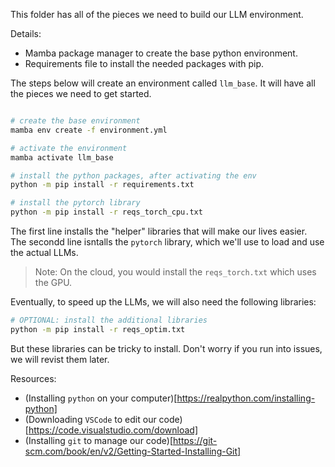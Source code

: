 This folder has all of the pieces we need to build our LLM environment.  

Details:
- Mamba package manager to create the base python environment.  
- Requirements file to install the needed packages with pip.  


The steps below will create an environment called `llm_base`. It will have all the pieces we need to get started. 
```bash

# create the base environment
mamba env create -f environment.yml

# activate the environment
mamba activate llm_base

# install the python packages, after activating the env
python -m pip install -r requirements.txt  

# install the pytorch library
python -m pip install -r reqs_torch_cpu.txt
```  

The first line installs the "helper" libraries that will make our lives easier.  
The secondd line isntalls the `pytorch` library, which we'll use to load and use the actual LLMs.  

> Note: On the cloud, you would install the `reqs_torch.txt` which uses the GPU.  

Eventually, to speed up the LLMs, we will also need the following libraries:  
```bash
# OPTIONAL: install the additional libraries
python -m pip install -r reqs_optim.txt
```   

But these libraries can be tricky to install. Don't worry if you run into issues, we will revist them later.  


Resources:  
- (Installing `python` on your computer)[https://realpython.com/installing-python]
- (Downloading `VSCode` to edit our code)[https://code.visualstudio.com/download]
- (Installing `git` to manage our code)[https://git-scm.com/book/en/v2/Getting-Started-Installing-Git]

